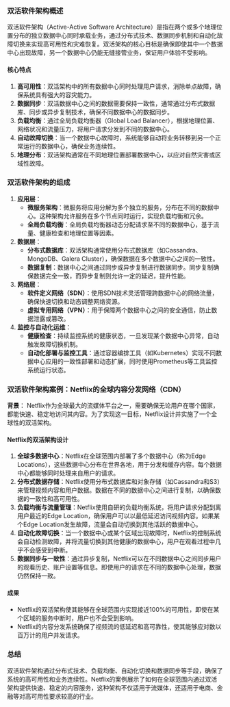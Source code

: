### 双活软件架构概述

双活软件架构（Active-Active Software Architecture）是指在两个或多个地理位置分布的独立数据中心同时承载业务，通过分布式技术、数据同步机制和自动化故障切换来实现高可用性和灾难恢复。双活架构的核心目标是确保即使其中一个数据中心出现故障，另一个数据中心仍能无缝接管业务，保证用户体验不受影响。

#### 核心特点

1. **高可用性**：双活架构中的所有数据中心同时处理用户请求，消除单点故障，确保系统具有强大的容灾能力。
2. **数据同步**：双活数据中心之间的数据需要保持一致性，通常通过分布式数据库、同步或异步复制技术，确保不同数据中心的数据同步。
3. **负载均衡**：通过全局负载均衡器（Global Load Balancer），根据地理位置、网络状况和流量压力，将用户请求分发到不同的数据中心。
4. **自动故障切换**：当一个数据中心故障时，系统能够自动将业务转移到另一个正常运行的数据中心，确保业务连续性。
5. **地理分布**：双活架构通常在不同地理位置部署数据中心，以应对自然灾害或区域性故障。

### 双活软件架构的组成

1. **应用层**：
   - **微服务架构**：微服务将应用分解为多个独立的服务，分布在不同的数据中心。这种架构允许服务在多个节点同时运行，实现负载均衡和冗余。
   - **全局负载均衡**：全局负载均衡器动态分配请求至不同的数据中心，基于流量、健康检查和地理位置等因素。
2. **数据层**：
   - **分布式数据库**：双活架构通常使用分布式数据库（如Cassandra、MongoDB、Galera Cluster），确保数据在多个数据中心之间的一致性。
   - **数据复制**：数据中心之间通过同步或异步复制进行数据同步。同步复制确保数据完全一致，而异步复制则允许一定的延迟，提升性能。
3. **网络层**：
   - **软件定义网络（SDN）**：使用SDN技术灵活管理跨数据中心的网络流量，确保快速切换和动态调整网络资源。
   - **虚拟专用网络（VPN）**：用于保障两个数据中心之间的安全通信，防止数据泄露或篡改。
4. **监控与自动化运维**：
   - **健康检查**：持续监控系统的健康状态，一旦发现某个数据中心异常，自动触发故障切换机制。
   - **自动化部署与监控工具**：通过容器编排工具（如Kubernetes）实现不同数据中心应用的一致性部署和动态扩展，同时使用Prometheus等工具监控系统运行状态。

### 双活软件架构案例：Netflix的全球内容分发网络（CDN）

**背景**：
Netflix作为全球最大的流媒体平台之一，需要确保无论用户在哪个国家，都能快速、稳定地访问其内容。为了实现这一目标，Netflix设计并实施了一个全球性的双活架构。

#### Netflix的双活架构设计

1. **全球多数据中心**：Netflix在全球范围内部署了多个数据中心（称为Edge Locations），这些数据中心分布在世界各地，用于分发和缓存内容。每个数据中心都能够同时处理来自用户的请求。
2. **分布式数据存储**：Netflix使用分布式数据库和对象存储（如Cassandra和S3）来管理视频内容和用户数据。数据在不同的数据中心之间进行复制，以确保数据的一致性和高可用性。
3. **负载均衡与流量管理**：Netflix使用自研的负载均衡系统，将用户请求分配到离用户最近的Edge Location，确保用户可以以最低延迟访问视频内容。如果某个Edge Location发生故障，流量会自动切换到其他活跃的数据中心。
4. **自动化故障切换**：当一个数据中心或某个区域出现故障时，Netflix的控制系统会自动检测故障，并将流量切换到其他健康的数据中心，用户在观看过程中几乎不会感受到中断。
5. **数据同步与一致性**：通过异步复制，Netflix可以在不同数据中心之间同步用户的观看历史、账户设置等信息。即使用户的请求在不同的数据中心处理，数据仍然保持一致。

#### 成果

- Netflix的双活架构使其能够在全球范围内实现接近100%的可用性，即使在某个区域的服务中断时，用户也不会受到影响。
- Netflix的内容分发系统确保了视频流的低延迟和高可靠性，使其能够应对数以百万计的用户并发请求。

### 总结

双活软件架构通过分布式技术、负载均衡、自动化切换和数据同步等手段，确保了系统的高可用性和业务连续性。Netflix的案例展示了如何在全球范围内通过双活架构提供快速、稳定的内容服务，这种架构不仅适用于流媒体，还适用于电商、金融等对高可用性要求较高的行业。